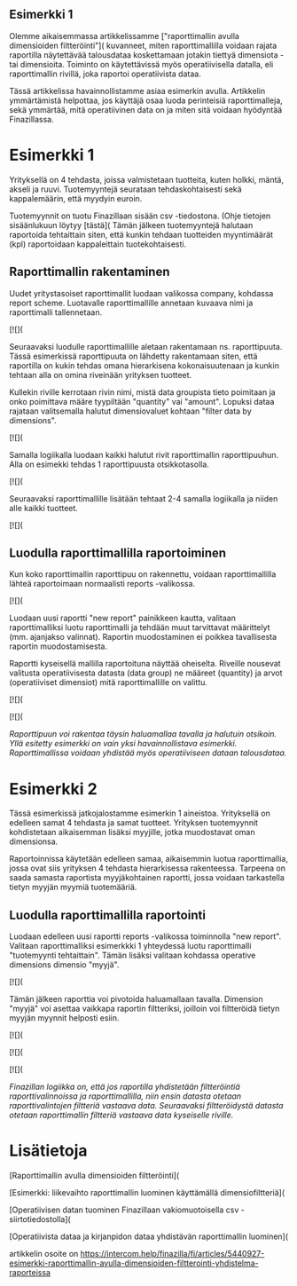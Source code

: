 ## Esimerkki 1

Olemme aikaisemmassa artikkelissamme ["raporttimallin avulla dimensioiden filtteröinti"]( kuvanneet, miten raporttimallilla voidaan rajata raportilla näytettävää talousdataa koskettamaan jotakin tiettyä dimensiota -tai dimensioita. Toiminto on käytettävissä myös operatiivisella datalla, eli raporttimallin rivillä, joka raportoi operatiivista dataa.

Tässä artikkelissa havainnollistamme asiaa esimerkin avulla. Artikkelin ymmärtämistä helpottaa, jos käyttäjä osaa luoda perinteisiä raporttimalleja, sekä ymmärtää, mitä operatiivinen data on ja miten sitä voidaan hyödyntää Finazillassa.

# Esimerkki 1

Yrityksellä on 4 tehdasta, joissa valmistetaan tuotteita, kuten holkki, mäntä, akseli ja ruuvi. Tuotemyyntejä seurataan tehdaskohtaisesti sekä kappalemäärin, että myydyin euroin.

Tuotemyynnit on tuotu Finazillaan sisään csv -tiedostona. (Ohje tietojen sisäänlukuun löytyy [tästä]( Tämän jälkeen tuotemyyntejä halutaan raportoida tehtaittain siten, että kunkin tehdaan tuotteiden myyntimäärät (kpl) raportoidaan kappaleittain tuotekohtaisesti.

## Raporttimallin rakentaminen

Uudet yritystasoiset raporttimallit luodaan valikossa company, kohdassa report scheme. Luotavalle raporttimallille annetaan kuvaava nimi ja raporttimalli tallennetaan.

[![](

Seuraavaksi luodulle raporttimallille aletaan rakentamaan ns. raporttipuuta. Tässä esimerkissä raporttipuuta on lähdetty rakentamaan siten, että raportilla on kukin tehdas omana hierarkisena kokonaisuutenaan ja kunkin tehtaan alla on omina riveinään yrityksen tuotteet.

Kullekin riville kerrotaan rivin nimi, mistä data groupista tieto poimitaan ja onko poimittava määre tyypiltään "quantity" vai "amount". Lopuksi dataa rajataan valitsemalla halutut dimensiovaluet kohtaan "filter data by dimensions".

[![](

Samalla logiikalla luodaan kaikki halutut rivit raporttimallin raporttipuuhun. Alla on esimekki tehdas 1 raporttipuusta otsikkotasolla.

[![](

Seuraavaksi raporttimallille lisätään tehtaat 2-4 samalla logiikalla ja niiden alle kaikki tuotteet.

[![](

## Luodulla raporttimallilla raportoiminen

Kun koko raporttimallin raporttipuu on rakennettu, voidaan raporttimallilla lähteä raportoimaan normaalisti reports -valikossa.

[![](

Luodaan uusi raportti "new report" painikkeen kautta, valitaan raporttimalliksi luotu raporttimalli ja tehdään muut tarvittavat määrittelyt (mm. ajanjakso valinnat). Raportin muodostaminen ei poikkea tavallisesta raportin muodostamisesta.

Raportti kyseisellä mallilla raportoituna näyttää oheiselta. Riveille nousevat valitusta operatiivisesta datasta (data group) ne määreet (quantity) ja arvot (operatiiviset dimensiot) mitä raporttimallille on valittu.

[![](

[![](

*Raporttipuun voi rakentaa täysin haluamallaa tavalla ja halutuin otsikoin. Yllä esitetty esimerkki on vain yksi havainnollistava esimerkki. Raporttimallissa voidaan yhdistää myös operatiiviseen dataan talousdataa.* 

# Esimerkki 2

Tässä esimerkissä jatkojalostamme esimerkin 1 aineistoa. Yrityksellä on edelleen samat 4 tehdasta ja samat tuotteet. Yrityksen tuotemyynnit kohdistetaan aikaisemman lisäksi myyjille, jotka muodostavat oman dimensionsa.

Raportoinnissa käytetään edelleen samaa, aikaisemmin luotua raporttimallia, jossa ovat siis yrityksen 4 tehdasta hierarkisessa rakenteessa. Tarpeena on saada samasta raportista myyjäkohtainen raportti, jossa voidaan tarkastella tietyn myyjän myymiä tuotemääriä.

## Luodulla raporttimallilla raportointi

Luodaan edelleen uusi raportti reports -valikossa toiminnolla "new report". Valitaan raporttimalliksi esimerkkki 1 yhteydessä luotu raporttimalli "tuotemyynti tehtaittain". Tämän lisäksi valitaan kohdassa operative dimensions dimensio "myyjä".

[![](

Tämän jälkeen raporttia voi pivotoida haluamallaan tavalla. Dimension "myyjä" voi asettaa vaikkapa raportin filtteriksi, joilloin voi filtteröidä tietyn myyjän myynnit helposti esiin.

[![](

[![](

[![](

*Finazillan logiikka on, että jos raportilla yhdistetään filtteröintiä raporttivalinnoissa ja raporttimallilla, niin ensin datasta otetaan raporttivalintojen filtteriä vastaava data. Seuraavaksi filtteröidystä datasta otetaan raporttimallin filtteriä vastaava data kyseiselle riville.*

# Lisätietoja

[Raporttimallin avulla dimensioiden filtteröinti](

[Esimerkki: liikevaihto raporttimallin luominen käyttämällä dimensiofiltteriä](

[Operatiivisen datan tuominen Finazillaan vakiomuotoisella csv -siirtotiedostolla](

[Operatiivista dataa ja kirjanpidon dataa yhdistävän raporttimallin luominen](



artikkelin osoite on https://intercom.help/finazilla/fi/articles/5440927-esimerkki-raporttimallin-avulla-dimensioiden-filtterointi-yhdistelma-raporteissa

